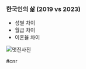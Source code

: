 ### 한국인의 삶 (2019 vs 2023)
- 성별 차이
- 월급 차이
- 이혼율 차이

![멋진사진](https://www.thoughtco.com/thmb/rn4UnyqlJMWo5mqpEOYbenaOjWA=/1500x0/filters:no_upscale():max_bytes(150000):strip_icc()/old-fortress-gate-with-light-trails-at-downtown-455242307-58dea6143df78c5162e1ff3d.jpg)

#cnr
